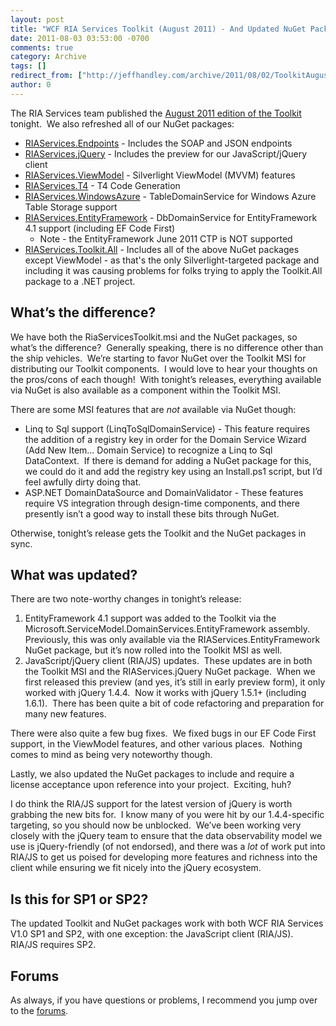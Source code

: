 ```yaml
---
layout: post
title: "WCF RIA Services Toolkit (August 2011) - And Updated NuGet Packages"
date: 2011-08-03 03:53:00 -0700
comments: true
category: Archive
tags: []
redirect_from: ["http://jeffhandley.com/archive/2011/08/02/ToolkitAugust2011.aspx", "http://jeffhandley.com/archive/2011/08/02/toolkitaugust2011.aspx"].aspx
author: 0
---
```

<!-- more -->
<p>The RIA Services team published the <a title="WCF RIA Services Toolkit (August 2011)" target="_blank" href="http://www.microsoft.com/downloads/details.aspx?FamilyID=be343a68-d938-466e-860c-f98ca2eabfc5">August 2011 edition of the Toolkit</a> tonight.  We also refreshed all of our NuGet packages:</p>
<ul>
    <li><a target="_blank" href="http://nuget.org/List/Packages/RIAServices.Endpoints">RIAServices.Endpoints</a> - Includes the SOAP and JSON endpoints </li>
    <li><a target="_blank" href="http://nuget.org/List/Packages/RIAServices.jQuery">RIAServices.jQuery</a> - Includes the preview for our JavaScript/jQuery client </li>
    <li><a target="_blank" href="http://nuget.org/List/Packages/RIAServices.ViewModel">RIAServices.ViewModel</a> - Silverlight ViewModel (MVVM) features </li>
    <li><a target="_blank" href="http://nuget.org/List/Packages/RIAServices.T4">RIAServices.T4</a> - T4 Code Generation </li>
    <li><a target="_blank" href="http://nuget.org/List/Packages/RIAServices.WindowsAzure">RIAServices.WindowsAzure</a> - TableDomainService for Windows Azure Table Storage support </li>
    <li><a target="_blank" href="http://nuget.org/List/Packages/RIAServices.EntityFramework">RIAServices.EntityFramework</a> - DbDomainService for EntityFramework 4.1 support (including EF Code First)
    <ul>
        <li>Note - the EntityFramework June 2011 CTP is NOT supported </li>
    </ul>
    </li>
    <li><a target="_blank" href="http://nuget.org/List/Packages/RIAServices.Toolkit.All">RIAServices.Toolkit.All</a> - Includes all of the above NuGet packages except ViewModel - as that's the only Silverlight-targeted package and including it was causing problems for folks trying to apply the Toolkit.All package to a .NET project.</li>
</ul>
<h2>What’s the difference?</h2>
<p>We have both the RiaServicesToolkit.msi and the NuGet packages, so what’s the difference?  Generally speaking, there is no difference other than the ship vehicles.  We’re starting to favor NuGet over the Toolkit MSI for distributing our Toolkit components.  I would love to hear your thoughts on the pros/cons of each though!  With tonight’s releases, everything available via NuGet is also available as a component within the Toolkit MSI.</p>
<p>There are some MSI features that are <em>not</em> available via NuGet though:</p>
<ul>
    <li>Linq to Sql support (LinqToSqlDomainService) - This feature requires the addition of a registry key in order for the Domain Service Wizard (Add New Item… Domain Service) to recognize a Linq to Sql DataContext.  If there is demand for adding a NuGet package for this, we could do it and add the registry key using an Install.ps1 script, but I’d feel awfully dirty doing that. </li>
    <li>ASP.NET DomainDataSource and DomainValidator - These features require VS integration through design-time components, and there presently isn’t a good way to install these bits through NuGet. </li>
</ul>
<p>Otherwise, tonight’s release gets the Toolkit and the NuGet packages in sync.</p>
<h2>What was updated?</h2>
<p>There are two note-worthy changes in tonight’s release:</p>
<ol>
    <li>EntityFramework 4.1 support was added to the Toolkit via the Microsoft.ServiceModel.DomainServices.EntityFramework assembly.  Previously, this was only available via the RIAServices.EntityFramework NuGet package, but it’s now rolled into the Toolkit MSI as well. </li>
    <li>JavaScript/jQuery client (RIA/JS) updates.  These updates are in both the Toolkit MSI and the RIAServices.jQuery NuGet package.  When we first released this preview (and yes, it’s still in early preview form), it only worked with jQuery 1.4.4.  Now it works with jQuery 1.5.1+ (including 1.6.1).  There has been quite a bit of code refactoring and preparation for many new features. </li>
</ol>
<p>There were also quite a few bug fixes.  We fixed bugs in our EF Code First support, in the ViewModel features, and other various places.  Nothing comes to mind as being very noteworthy though.</p>
<p>Lastly, we also updated the NuGet packages to include and require a license acceptance upon reference into your project.  Exciting, huh?</p>
<p>I do think the RIA/JS support for the latest version of jQuery is worth grabbing the new bits for.  I know many of you were hit by our 1.4.4-specific targeting, so you should now be unblocked.  We’ve been working very closely with the jQuery team to ensure that the data observability model we use is jQuery-friendly (of not endorsed), and there was a <em>lot</em> of work put into RIA/JS to get us poised for developing more features and richness into the client while ensuring we fit nicely into the jQuery ecosystem.</p>
<h2>Is this for SP1 or SP2?</h2>
<p>The updated Toolkit and NuGet packages work with both WCF RIA Services V1.0 SP1 and SP2, with one exception: the JavaScript client (RIA/JS).  RIA/JS requires SP2.</p>
<h2>Forums</h2>
<p>As always, if you have questions or problems, I recommend you jump over to the <a target="_blank" href="http://jeffh.me/riaforums">forums</a>.</p>

